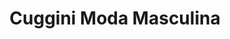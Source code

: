 ---
title: "Cuggini Moda Masculina"
url: /ciudad-autonoma-de-buenos-aires/cuggini-moda-masculina/
shop: ropa
---